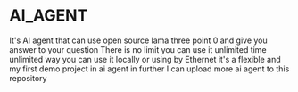 # AI_AGENT
It's AI agent that can use open source lama three point 0 and give you answer to your question There is no limit you can use it unlimited time unlimited way you can use it locally or using by Ethernet it's a flexible and my first demo project in ai agent in further I can upload more ai agent to this repository

